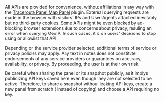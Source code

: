 All APIs are provided for convenience, without affiliations in any way with the [Traceroute Panel Map Panel](https://github.com/Gowee/traceroute-map-panel) plugin. External querying requests are made in the browser with visitors' IPs and User-Agents attached inevitably but no third-party cookies. Some APIs might be even blocked by ad-blocking browser extensions due to concerns about privacy, resuling an error when querying GeoIP. In such cases, it is on users' decisions to stop using or allowlist that API.

Depending on the service provider selected, additional terms of service or privacy policies may apply. Any text in notes does not constitute endorsements of any service providers or guarantees on accuracy, availability, or privacy. By proceeding, the user is at their own risk.

Be careful when sharing the panel or its snapshot publicly, as it implys publicizing API keys saved here even though they are not selected to be active. Therefore, to share a snapshot without leaking API keys, create a new panel from scratch ( instead of copying) and choose a API requiring no key.